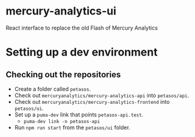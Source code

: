 # mercury-analytics-ui
React interface to replace the old Flash of Mercury Analytics

# Setting up a dev environment

## Checking out the repositories

* Create a folder called `petasos`.
* Check out `mercuryanalytics/mercury-analytics-api` into `petasos/api`.
* Check out `mercuryanalytics/mercury-analytics-frontend` into `petasos/ui`.
* Set up a `puma-dev` link that points `petasos-api.test`.
  * `puma-dev link -n petasos-api`
* Run `npm run start` from the `petasos/ui` folder.
